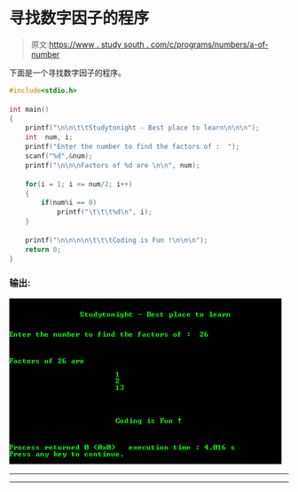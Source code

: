 # 寻找数字因子的程序

> 原文:[https://www . study south . com/c/programs/numbers/a-of-number](https://www.studytonight.com/c/programs/numbers/factors-of-a-number)

下面是一个寻找数字因子的程序。

```cpp
#include<stdio.h>

int main()
{
    printf("\n\n\t\tStudytonight - Best place to learn\n\n\n");
    int  num, i;
    printf("Enter the number to find the factors of :  ");
    scanf("%d",&num);
    printf("\n\n\nFactors of %d are \n\n", num);

    for(i = 1; i <= num/2; i++)
    {
        if(num%i == 0)
            printf("\t\t\t%d\n", i);
    }

    printf("\n\n\n\n\t\t\tCoding is Fun !\n\n\n");
    return 0;
}
```

### 输出:

![Finding Factors of Number](img/a41b91725b61eabcee675345cf3fcbf8.png)

* * *

* * *